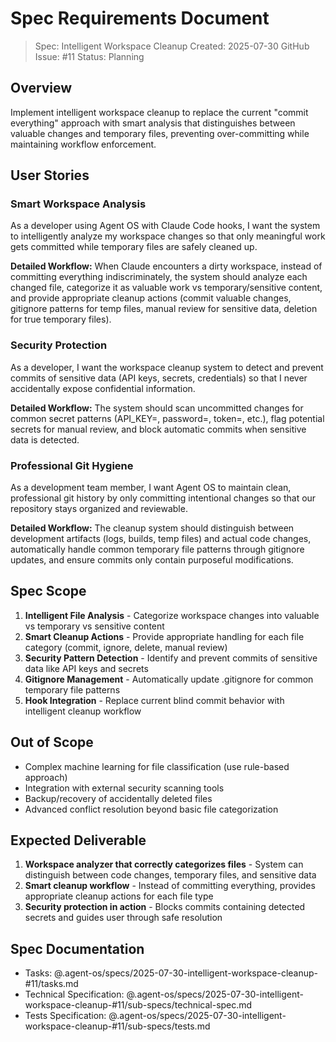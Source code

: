 # Spec Requirements Document

> Spec: Intelligent Workspace Cleanup
> Created: 2025-07-30
> GitHub Issue: #11
> Status: Planning

## Overview

Implement intelligent workspace cleanup to replace the current "commit everything" approach with smart analysis that distinguishes between valuable changes and temporary files, preventing over-committing while maintaining workflow enforcement.

## User Stories

### Smart Workspace Analysis

As a developer using Agent OS with Claude Code hooks, I want the system to intelligently analyze my workspace changes so that only meaningful work gets committed while temporary files are safely cleaned up.

**Detailed Workflow:** When Claude encounters a dirty workspace, instead of committing everything indiscriminately, the system should analyze each changed file, categorize it as valuable work vs temporary/sensitive content, and provide appropriate cleanup actions (commit valuable changes, gitignore patterns for temp files, manual review for sensitive data, deletion for true temporary files).

### Security Protection

As a developer, I want the workspace cleanup system to detect and prevent commits of sensitive data (API keys, secrets, credentials) so that I never accidentally expose confidential information.

**Detailed Workflow:** The system should scan uncommitted changes for common secret patterns (API_KEY=, password=, token=, etc.), flag potential secrets for manual review, and block automatic commits when sensitive data is detected.

### Professional Git Hygiene

As a development team member, I want Agent OS to maintain clean, professional git history by only committing intentional changes so that our repository stays organized and reviewable.

**Detailed Workflow:** The cleanup system should distinguish between development artifacts (logs, builds, temp files) and actual code changes, automatically handle common temporary file patterns through gitignore updates, and ensure commits only contain purposeful modifications.

## Spec Scope

1. **Intelligent File Analysis** - Categorize workspace changes into valuable vs temporary vs sensitive content
2. **Smart Cleanup Actions** - Provide appropriate handling for each file category (commit, ignore, delete, manual review)
3. **Security Pattern Detection** - Identify and prevent commits of sensitive data like API keys and secrets
4. **Gitignore Management** - Automatically update .gitignore for common temporary file patterns
5. **Hook Integration** - Replace current blind commit behavior with intelligent cleanup workflow

## Out of Scope

- Complex machine learning for file classification (use rule-based approach)
- Integration with external security scanning tools
- Backup/recovery of accidentally deleted files
- Advanced conflict resolution beyond basic file categorization

## Expected Deliverable

1. **Workspace analyzer that correctly categorizes files** - System can distinguish between code changes, temporary files, and sensitive data
2. **Smart cleanup workflow** - Instead of committing everything, provides appropriate cleanup actions for each file type
3. **Security protection in action** - Blocks commits containing detected secrets and guides user through safe resolution

## Spec Documentation

- Tasks: @.agent-os/specs/2025-07-30-intelligent-workspace-cleanup-#11/tasks.md
- Technical Specification: @.agent-os/specs/2025-07-30-intelligent-workspace-cleanup-#11/sub-specs/technical-spec.md
- Tests Specification: @.agent-os/specs/2025-07-30-intelligent-workspace-cleanup-#11/sub-specs/tests.md
